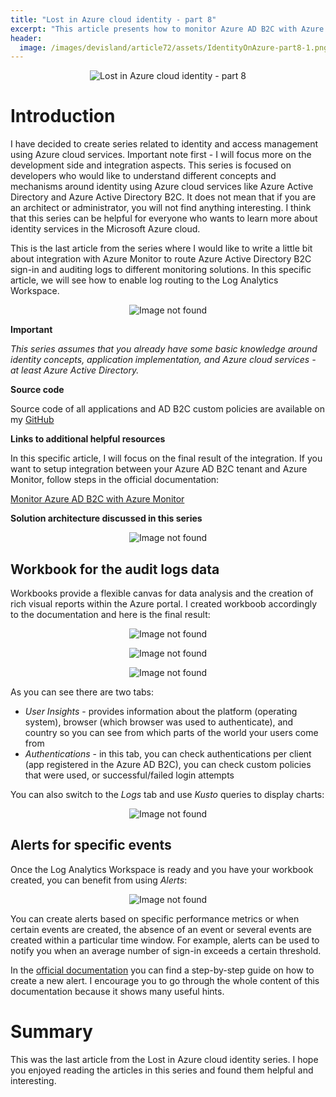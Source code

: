 ```yaml
---
title: "Lost in Azure cloud identity - part 8"
excerpt: "This article presents how to monitor Azure AD B2C with Azure Monitor"
header:
  image: /images/devisland/article72/assets/IdentityOnAzure-part8-1.png
---
```


<p align="center">
<img src="/images/devisland/article72/assets/IdentityOnAzure-part8-1.png?raw=true" alt="Lost in Azure cloud identity - part 8"/>
</p>


# Introduction

I have decided to create series related to identity and access management using Azure cloud services. Important note first - I will focus more on the development side and integration aspects. This series is focused on developers who would like to understand different concepts and mechanisms around identity using Azure cloud services like Azure Active Directory and Azure Active Directory B2C. It does not mean that if you are an architect or administrator, you will not find anything interesting. I think that this series can be helpful for everyone who wants to learn more about identity services in the Microsoft Azure cloud.

This is the last article from the series where I would like to write a little bit about integration with Azure Monitor to route Azure Active Directory B2C sign-in and auditing logs to different monitoring solutions. In this specific article, we will see how to enable log routing to the Log Analytics Workspace.

<p align="center">
<img src="/images/devisland/article72/assets/IdentityOnAzure-part8-3.PNG?raw=true" alt="Image not found"/>
</p>

**Important**

*This series assumes that you already have some basic knowledge around identity concepts, application implementation, and Azure cloud services - at least Azure Active Directory.*

**Source code**

Source code of all applications and AD B2C custom policies are available on my [GitHub](https://github.com/Daniel-Krzyczkowski/Lost-In-Azure-Cloud-Identity)

**Links to additional helpful resources**

In this specific article, I will focus on the final result of the integration. If you want to setup integration between your Azure AD B2C tenant and Azure Monitor, follow steps in the official documentation:

[Monitor Azure AD B2C with Azure Monitor](https://docs.microsoft.com/en-us/azure/active-directory-b2c/azure-monitor)


**Solution architecture discussed in this series**

<p align="center">
<img src="/images/devisland/article72/assets/IdentityOnAzure-part8-2.png?raw=true" alt="Image not found"/>
</p>



## Workbook for the audit logs data

Workbooks provide a flexible canvas for data analysis and the creation of rich visual reports within the Azure portal. I created workboob accordingly to the documentation and here is the final result:

<p align="center">
<img src="/images/devisland/article72/assets/IdentityOnAzure-part8-4.PNG?raw=true" alt="Image not found"/>
</p>

<p align="center">
<img src="/images/devisland/article72/assets/IdentityOnAzure-part8-5.PNG?raw=true" alt="Image not found"/>
</p>

<p align="center">
<img src="/images/devisland/article72/assets/IdentityOnAzure-part8-6.PNG?raw=true" alt="Image not found"/>
</p>


As you can see there are two tabs:
* *User Insights* - provides information about the platform (operating system), browser (which browser was used to authenticate), and country so you can see from which parts of the world your users come from
* *Authentications* - in this tab, you can check authentications per client (app registered in the Azure AD B2C), you can check custom policies that were used, or successful/failed login attempts


You can also switch to the *Logs* tab and use *Kusto* queries to display charts:

<p align="center">
<img src="/images/devisland/article72/assets/IdentityOnAzure-part8-7.PNG?raw=true" alt="Image not found"/>
</p>


## Alerts for specific events

Once the Log Analytics Workspace is ready and you have your workbook created, you can benefit from using *Alerts*:

<p align="center">
<img src="/images/devisland/article72/assets/IdentityOnAzure-part8-8.PNG?raw=true" alt="Image not found"/>
</p>

You can create alerts based on specific performance metrics or when certain events are created, the absence of an event or several events are created within a particular time window. For example, alerts can be used to notify you when an average number of sign-in exceeds a certain threshold.

In the [official documentation](https://docs.microsoft.com/en-us/azure/active-directory-b2c/azure-monitor#create-alerts) you can find a step-by-step guide on how to create a new alert. I encourage you to go through the whole content of this documentation because it shows many useful hints.


# Summary

This was the last article from the Lost in Azure cloud identity series. I hope you enjoyed reading the articles in this series and found them helpful and interesting.
